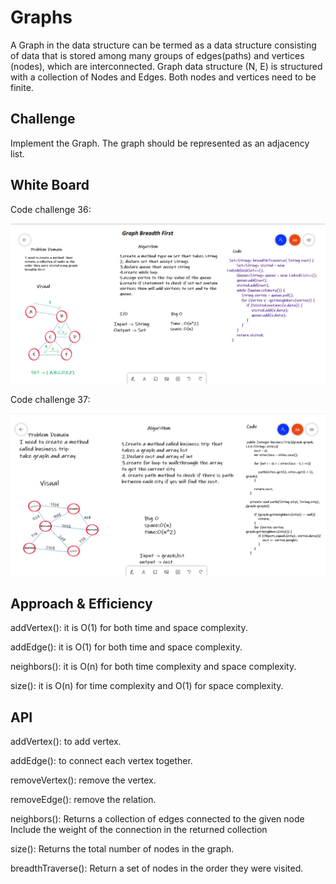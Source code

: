 # Graphs
A Graph in the data structure can be termed as a data structure consisting of data that is stored among many groups of edges(paths) and vertices (nodes), which are interconnected. Graph data structure (N, E) is structured with a collection of Nodes and Edges. Both nodes and vertices need to be finite.


## Challenge
Implement the Graph. The graph should be represented as an adjacency list.

## White Board
Code challenge 36:

![](c36.png)

Code challenge 37:

![](c37.png)

## Approach & Efficiency
addVertex(): it is O(1) for both time and space complexity.

addEdge(): it is O(1) for both time and space complexity.

neighbors(): it is O(n) for both time complexity and space complexity.

size(): it is O(n) for time complexity and O(1) for space complexity.

## API
addVertex(): to add vertex.

addEdge(): to connect each vertex together.

removeVertex(): remove the vertex.

removeEdge(): remove the relation.

neighbors(): Returns a collection of edges connected to the given node Include the weight of the connection in the returned collection

size(): Returns the total number of nodes in the graph.

breadthTraverse(): Return a set of nodes in the order they were visited.

